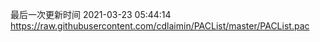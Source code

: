 最后一次更新时间 2021-03-23 05:44:14
https://raw.githubusercontent.com/cdlaimin/PACList/master/PACList.pac

